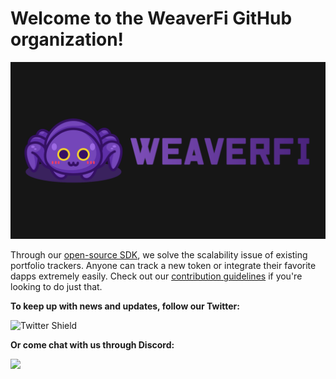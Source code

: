 # Welcome to the WeaverFi GitHub organization!

![WeaverFi Banner][banner]

Through our [open-source SDK](https://github.com/WeaverFi/weaverfi), we solve the scalability issue of existing portfolio trackers. Anyone can track a new token or integrate their favorite dapps extremely easily. Check out our [contribution guidelines](https://github.com/WeaverFi/weaverfi/blob/main/CONTRIBUTING.md) if you're looking to do just that.

**To keep up with news and updates, follow our Twitter:**

![Twitter Shield](https://img.shields.io/twitter/follow/cookietrack_io?style=social)

**Or come chat with us through Discord:**

[<img width="150px" src="https://user-images.githubusercontent.com/3408362/174302052-6757cf66-f454-4298-b150-2df023ab69e8.png" />](https://discord.com/invite/DzADcq7y75)

[banner]: /profile/Banner.png "WeaverFi"
